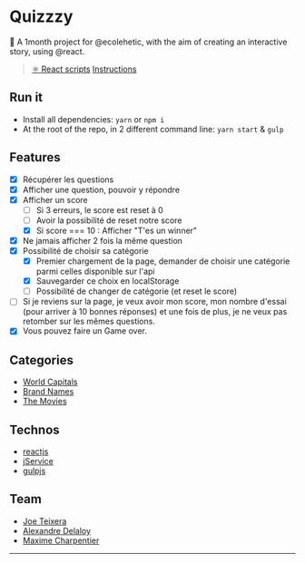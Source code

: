 # Quizzzy

🧭 A 1month project for @ecolehetic, with the aim of creating an interactive story, using @react.
> [⚛️ React scripts](https://github.com/Quizzzy/scripts.md)
> [Instructions](https://hackmd.io/e5ffbuJyS2S2Ql19pt5XAA?fbclid=IwAR3Z43FRkVwntKyLwxWLYfjqU7r1pBndl-_el3l4ltn4yzaO3F6Kqqqd-3k)

## Run it

- Install all dependencies: `yarn` or `npm i`
- At the root of the repo, in 2 different command line: `yarn start` & `gulp`

## Features

- [x] Récupérer les questions
- [x] Afficher une question, pouvoir y répondre
- [x] Afficher un score
  - [ ] Si 3 erreurs, le score est reset à 0
  - [ ] Avoir la possibilité de reset notre score
  - [x] Si score === 10 : Afficher "T'es un winner"
- [x] Ne jamais afficher 2 fois la même question
- [x] Possibilité de choisir sa catégorie
  - [x] Premier chargement de la page, demander de choisir une catégorie parmi celles disponible sur l'api
  - [x] Sauvegarder ce choix en localStorage
  - [ ] Possibilité de changer de catégorie (et reset le score)
- [ ] Si je reviens sur la page, je veux avoir mon score, mon nombre d'essai (pour arriver à 10 bonnes réponses) et une fois de plus, je ne veux pas retomber sur les mêmes questions.
- [x] Vous pouvez faire un Game over.

## Categories

- [World Capitals](http://jservice.io/popular/78?fbclid=IwAR1cZbZ8SxSioH7mb77pL5NTMMgQfrTckuq_bIHJGyjcd2pwb2T5ooXMsek)
- [Brand Names](http://jservice.io/popular/2537?fbclid=IwAR3ueaQeuPYUVx_F9OwJZfqoVlugb-NL2MXWfF4zQTBJh2G5_rg1mr8ffJI)
- [The Movies](http://jservice.io/popular/309?fbclid=IwAR3ueaQeuPYUVx_F9OwJZfqoVlugb-NL2MXWfF4zQTBJh2G5_rg1mr8ffJI)

## Technos

- [reactjs](https://reactjs.org/)
- [jService](http://jservice.io/)
- [gulpjs](https://gulpjs.com/)

## Team

- [Joe Teixera](http://joetxa.co/)
- [Alexandre Delaloy](https://github.com/blyndusk)
- [Maxime Charpentier](https://maximecharpentier.fr/)

----
